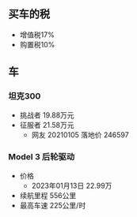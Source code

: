 ## 买车的税
- 增值税17%
- 购置税10%


## 车
### 坦克300
- 挑战者 19.88万元
- 征服者 21.58万元
    - 网友 20210105 落地价 246597
### Model 3 后轮驱动
- 价格
    - 2023年01月13日 22.99万 
- 续航里程 556公里
- 最高车速 225公里/时